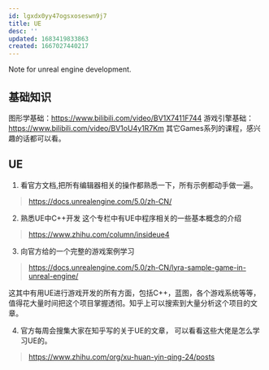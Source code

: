 ```yaml
---
id: lgxdx0yy47ogsxoseswn9j7
title: UE
desc: ''
updated: 1683419833863
created: 1667027440217
---
```


Note for unreal engine development.

## 基础知识
图形学基础：https://www.bilibili.com/video/BV1X7411F744
游戏引擎基础：https://www.bilibili.com/video/BV1oU4y1R7Km
其它Games系列的课程，感兴趣的话都可以看。

## UE
1. 看官方文档,把所有编辑器相关的操作都熟悉一下，所有示例都动手做一遍。
> https://docs.unrealengine.com/5.0/zh-CN/


2. 熟悉UE中C++开发
这个专栏中有UE中程序相关的一些基本概念的介绍
> https://www.zhihu.com/column/insideue4

3. 向官方给的一个完整的游戏案例学习
> https://docs.unrealengine.com/5.0/zh-CN/lyra-sample-game-in-unreal-engine/

这其中有用UE进行游戏开发的所有方面，包括C++，蓝图，各个游戏系统等等，值得花大量时间把这个项目掌握透彻。知乎上可以搜索到大量分析这个项目的文章。

4. 官方每周会搜集大家在知乎写的关于UE的文章， 可以看看这些大佬是怎么学习UE的。

> https://www.zhihu.com/org/xu-huan-yin-qing-24/posts


